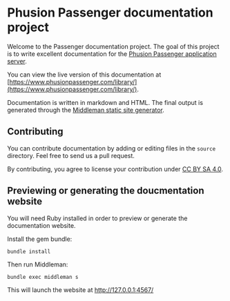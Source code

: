 # Phusion Passenger documentation project

Welcome to the Passenger documentation project. The goal of this project is to write excellent documentation for the [Phusion Passenger application server](https://www.phusionpassenger.com/).

You can view the live version of this documentation at [https://www.phusionpassenger.com/library/](https://www.phusionpassenger.com/library/).

Documentation is written in markdown and HTML. The final output is generated through the [Middleman static site generator](https://middlemanapp.com/).

## Contributing

You can contribute documentation by adding or editing files in the `source` directory. Feel free to send us a pull request.

By contributing, you agree to license your contribution under [CC BY SA 4.0](http://creativecommons.org/licenses/by-sa/4.0/).

## Previewing or generating the doucmentation website

You will need Ruby installed in order to preview or generate the documentation website.

Install the gem bundle:

    bundle install

Then run Middleman:

    bundle exec middleman s

This will launch the website at http://127.0.0.1:4567/
